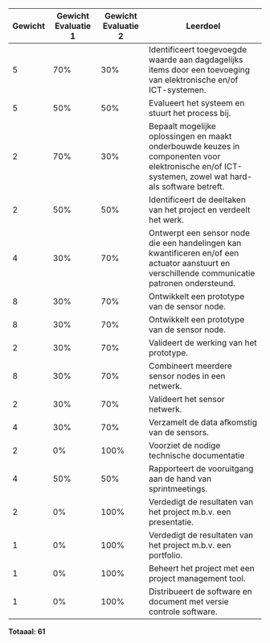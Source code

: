 |Gewicht |Gewicht Evaluatie 1 |Gewicht Evaluatie 2 |Leerdoel
|--      |--                  |--                  |--
|5       |  70%|  30%|Identificeert toegevoegde waarde aan dagdagelijks items door een toevoeging van elektronische en/of ICT-systemen.
|5       |  50%|  50%|Evalueert het systeem en stuurt het process bij.
|2       |  70%|  30%|Bepaalt mogelijke oplossingen en maakt onderbouwde keuzes in componenten voor elektronische en/of ICT-systemen, zowel wat hard- als software betreft.
|2       |  50%|  50%|Identificeert de deeltaken van het project en verdeelt het werk.
|4       |  30%|  70%|Ontwerpt een sensor node die een handelingen kan kwantificeren en/of een actuator aanstuurt en verschillende communicatie patronen ondersteund.
|8       |  30%|  70%|Ontwikkelt een prototype van de sensor node.
|8       |  30%|  70%|Ontwikkelt een prototype van de sensor node.
|2       |  30%|  70%|Valideert de werking van het prototype.
|8       |  30%|  70%|Combineert meerdere sensor nodes in een netwerk. 
|2       |  30%|  70%|Valideert het sensor netwerk.
|4       |  30%|  70%|Verzamelt de data afkomstig van de sensors.
|2       |   0%| 100%|Voorziet de nodige technische documentatie
|4       |  50%|  50%|Rapporteert de vooruitgang aan de hand van sprintmeetings.
|2       |   0%| 100%|Verdedigt de resultaten van het project m.b.v. een presentatie.
|1       |   0%| 100%|Verdedigt de resultaten van het project m.b.v. een portfolio.
|1       |   0%| 100%|Beheert het project met een project management tool.
|1       |   0%| 100%|Distribueert de software en document met versie controle software.

**Totaaal: 61**

